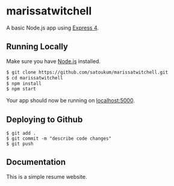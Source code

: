 # marissatwitchell

A basic Node.js app using [Express 4](http://expressjs.com/).

## Running Locally

Make sure you have [Node.js](http://nodejs.org/) installed.

```sh
$ git clone https://github.com/satoukum/marissatwitchell.git
$ cd marissatwitchell
$ npm install
$ npm start
```

Your app should now be running on [localhost:5000](http://localhost:5000/).

## Deploying to Github

```
$ git add . 
$ git commit -m "describe code changes"
$ git push
```

## Documentation

This is a simple resume website.